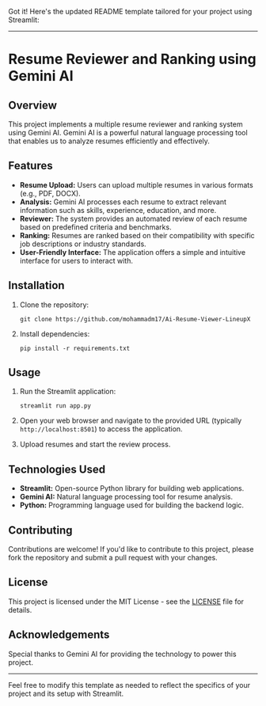 Got it! Here's the updated README template tailored for your project using Streamlit:

---

# Resume Reviewer and Ranking using Gemini AI

## Overview

This project implements a multiple resume reviewer and ranking system using Gemini AI. Gemini AI is a powerful natural language processing tool that enables us to analyze resumes efficiently and effectively.

## Features

- **Resume Upload:** Users can upload multiple resumes in various formats (e.g., PDF, DOCX).
- **Analysis:** Gemini AI processes each resume to extract relevant information such as skills, experience, education, and more.
- **Reviewer:** The system provides an automated review of each resume based on predefined criteria and benchmarks.
- **Ranking:** Resumes are ranked based on their compatibility with specific job descriptions or industry standards.
- **User-Friendly Interface:** The application offers a simple and intuitive interface for users to interact with.

## Installation

1. Clone the repository:
   ```
   git clone https://github.com/mohammadm17/Ai-Resume-Viewer-LineupX
   ```

2. Install dependencies:
   ```
   pip install -r requirements.txt
   ```

## Usage

1. Run the Streamlit application:
   ```
   streamlit run app.py
   ```

2. Open your web browser and navigate to the provided URL (typically `http://localhost:8501`) to access the application.

3. Upload resumes and start the review process.

## Technologies Used

- **Streamlit:** Open-source Python library for building web applications.
- **Gemini AI:** Natural language processing tool for resume analysis.
- **Python:** Programming language used for building the backend logic.
  
## Contributing

Contributions are welcome! If you'd like to contribute to this project, please fork the repository and submit a pull request with your changes.

## License

This project is licensed under the MIT License - see the [LICENSE](LICENSE) file for details.

## Acknowledgements

Special thanks to Gemini AI for providing the technology to power this project.

---

Feel free to modify this template as needed to reflect the specifics of your project and its setup with Streamlit.
